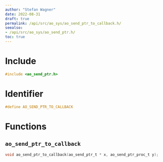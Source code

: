 ```yaml
---
author: "Stefan Wagner"
date: 2022-08-31
draft: true
permalink: /api/src/ao_sys/ao_send_ptr_to_callback.h/
seealso:
- /api/src/ao_sys/ao_send_ptr.h/
toc: true
---
```


# Include

```c
#include <ao_send_ptr.h>
```

# Identifier

```c
#define AO_SEND_PTR_TO_CALLBACK
```

# Functions

## `ao_send_ptr_to_callback`

```c
void ao_send_ptr_to_callback(ao_send_ptr_t * x, ao_send_ptr_proc_t y);
```
